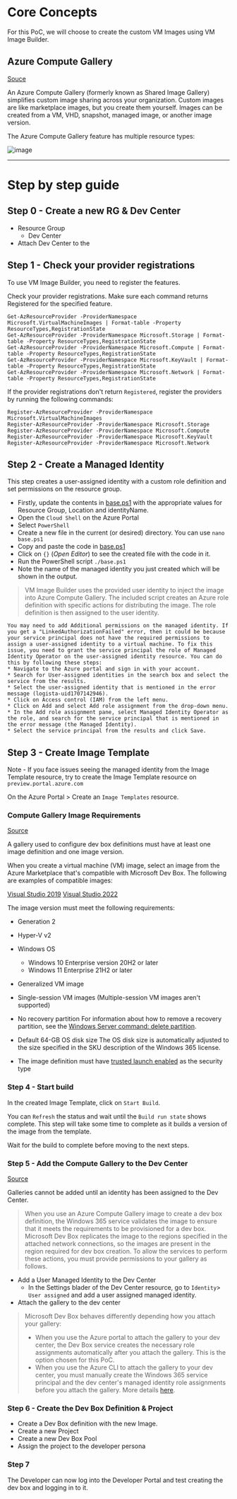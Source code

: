 # Core Concepts

For this PoC, we will choose to create the custom VM Images using VM Image Builder.

## Azure Compute Gallery

[Souce](https://learn.microsoft.com/en-us/azure/virtual-machines/image-version?tabs=portal%2Ccli2)

An Azure Compute Gallery (formerly known as Shared Image Gallery) simplifies custom image sharing across your organization. Custom images are like marketplace images, but you create them yourself. Images can be created from a VM, VHD, snapshot, managed image, or another image version.

The Azure Compute Gallery feature has multiple resource types:

![image](https://github.com/kcodeg123/DevBoxPoC/assets/3813135/e98cdb7a-6c92-48f2-8ff2-c6fec771d6b0)

----

# Step by step guide

## Step 0 - Create a new RG & Dev Center

* Resource Group
  * Dev Center
* Attach Dev Center to the 

## Step 1 - Check your provider registrations

To use VM Image Builder, you need to register the features.

Check your provider registrations. Make sure each command returns Registered for the specified feature.


    Get-AzResourceProvider -ProviderNamespace Microsoft.VirtualMachineImages | Format-table -Property ResourceTypes,RegistrationState 
    Get-AzResourceProvider -ProviderNamespace Microsoft.Storage | Format-table -Property ResourceTypes,RegistrationState  
    Get-AzResourceProvider -ProviderNamespace Microsoft.Compute | Format-table -Property ResourceTypes,RegistrationState 
    Get-AzResourceProvider -ProviderNamespace Microsoft.KeyVault | Format-table -Property ResourceTypes,RegistrationState 
    Get-AzResourceProvider -ProviderNamespace Microsoft.Network | Format-table -Property ResourceTypes,RegistrationState

If the provider registrations don't return `Registered`, register the providers by running the following commands:

    Register-AzResourceProvider -ProviderNamespace Microsoft.VirtualMachineImages  
    Register-AzResourceProvider -ProviderNamespace Microsoft.Storage  
    Register-AzResourceProvider -ProviderNamespace Microsoft.Compute  
    Register-AzResourceProvider -ProviderNamespace Microsoft.KeyVault  
    Register-AzResourceProvider -ProviderNamespace Microsoft.Network

## Step 2 - Create a Managed Identity

This step creates a user-assigned identity with a custom role definition and set permissions on the resource group.

* Firstly, update the contents in [base.ps1](base.ps1) with the appropriate values for Resource Group, Location and identityName.
* Open the `Cloud Shell` on the Azure Portal
* Select `PowerShell`
* Create a new file in the current (or desired) directory. You can use `nano base.ps1`
* Copy and paste the code in [base.ps1](base.ps1)
* Click on `{}` (*Open Editor*) to see the created file with the code in it.
* Run the PowerShell script `./base.ps1`
* Note the name of the managed identity you just created which will be shown in the output.

> VM Image Builder uses the provided user identity to inject the image into Azure Compute Gallery. The included script creates an Azure role definition with specific actions for distributing the image. The role definition is then assigned to the user identity.

```
You may need to add Additional permissions on the managed identity. If you get a "LinkedAuthorizationFailed" error, then it could be because your service principal does not have the required permissions to assign a user-assigned identity to a virtual machine. To fix this issue, you need to grant the service principal the role of Managed Identity Operator on the user-assigned identity resource. You can do this by following these steps:
* Navigate to the Azure portal and sign in with your account.
* Search for User-assigned identities in the search box and select the service from the results.
* Select the user-assigned identity that is mentioned in the error message (logista-uid1707142946).
* Click on Access control (IAM) from the left menu.
* Click on Add and select Add role assignment from the drop-down menu.
* In the Add role assignment pane, select Managed Identity Operator as the role, and search for the service principal that is mentioned in the error message (the Managed Identity).
* Select the service principal from the results and click Save.
```

## Step 3 - Create Image Template

Note - If you face issues seeing the managed identity from the Image Template resource, try to create the Image Template resource on `preview.portal.azure.com`

On the Azure Portal > Create an `Image Templates` resource.

### Compute Gallery Image Requirements

[Source](https://learn.microsoft.com/en-us/azure/dev-box/how-to-configure-azure-compute-gallery#compute-gallery-image-requirements)

A gallery used to configure dev box definitions must have at least one image definition and one image version.

When you create a virtual machine (VM) image, select an image from the Azure Marketplace that's compatible with Microsoft Dev Box. The following are examples of compatible images:

[Visual Studio 2019](https://azuremarketplace.microsoft.com/en/marketplace/apps/microsoftvisualstudio.visualstudio2019plustools?tab=Overview)
[Visual Studio 2022](https://azuremarketplace.microsoft.com/en/marketplace/apps/microsoftvisualstudio.visualstudioplustools?tab=Overview)

The image version must meet the following requirements:
* Generation 2
* Hyper-V v2
* Windows OS
  * Windows 10 Enterprise version 20H2 or later
  * Windows 11 Enterprise 21H2 or later

* Generalized VM image
* Single-session VM images (Multiple-session VM images aren't supported)
* No recovery partition For information about how to remove a recovery partition, see the [Windows Server command: delete partition](https://learn.microsoft.com/en-us/windows-server/administration/windows-commands/delete-partition).
* Default 64-GB OS disk size The OS disk size is automatically adjusted to the size specified in the SKU description of the Windows 365 license.
* The image definition must have [trusted launch enabled](https://learn.microsoft.com/en-us/azure/virtual-machines/trusted-launch) as the security type

### Step 4 - Start build

In the created Image Template, click on `Start Build`.

You can `Refresh` the status and wait until the `Build run state` shows complete. This step will take some time to complete as it builds a version of the image from the template.

Wait for the build to complete before moving to the next steps.

### Step 5 - Add the Compute Gallery to the Dev Center

[Source](https://learn.microsoft.com/en-us/azure/dev-box/how-to-configure-azure-compute-gallery#provide-permissions-for-services-to-access-a-gallery)

Galleries cannot be added until an identity has been assigned to the Dev Center.

> When you use an Azure Compute Gallery image to create a dev box definition, the Windows 365 service validates the image to ensure that it meets the requirements to be provisioned for a dev box. Microsoft Dev Box replicates the image to the regions specified in the attached network connections, so the images are present in the region required for dev box creation.
> To allow the services to perform these actions, you must provide permissions to your gallery as follows.

* Add a User Managed Identity to the Dev Center
  * In the Settings blader of the Dev Center resource, go to `Identity`> `User assigned` and add a user assigned managed identity.
* Attach the gallery to the dev center


> Microsoft Dev Box behaves differently depending how you attach your gallery:
> * When you use the Azure portal to attach the gallery to your dev center, the Dev Box service creates the necessary role assignments automatically after you attach the gallery. This is the option chosen for this PoC.
> * When you use the Azure CLI to attach the gallery to your dev center, you must manually create the Windows 365 service principal and the dev center's managed identity role assignments before you attach the gallery. More details [here](https://learn.microsoft.com/en-us/azure/dev-box/how-to-configure-azure-compute-gallery#assign-roles).

### Step 6 - Create the Dev Box Definition & Project

* Create a Dev Box definition with the new Image.
* Create a new Project
* Create a new Dev Box Pool
* Assign the project to the developer persona

### Step 7

The Developer can now log into the Developer Portal and test creating the dev box and logging in to it.